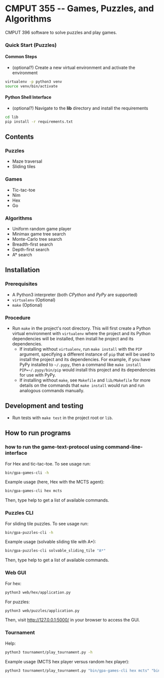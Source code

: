 # CMPUT 355 -- Games, Puzzles, and Algorithms

CMPUT 396 software to solve puzzles and play games.

### Quick Start (Puzzles)

#### Common Steps

* (optional?) Create a new virtual environment and activate the environment
```bash
virtualenv -p python3 venv
source venv/bin/activate
```

#### Python Shell Interface

* (optional?) Navigate to the **lib** directory and install the requirements
```bash
cd lib
pip install -r requirements.txt
```

## Contents

### Puzzles

- Maze traversal
- Sliding tiles

### Games

- Tic-tac-toe
- Nim
- Hex
- Go


### Algorithms

- Uniform random game player
- Minimax game tree search
- Monte-Carlo tree search
- Breadth-first search
- Depth-first search
- A* search


## Installation

### Prerequisites

- A Python3 interpreter (both *CPython* and *PyPy* are supported)
- `virtualenv` (Optional)
- `make` (Optional) 

<!-- TODO - FFI (`libffi-dev`)? -->


### Procedure

- Run `make` in the project's root directory. This will first create a Python virtual environment with `virtualenv` where the project and its Python dependencies will be installed, then install he project and its dependencies.
    - If installing without `virtualenv`, run `make install` with the `PIP` argument, specifying a different instance of `pip` that will be used to install the project and its dependencies. For example, if you have PyPy installed to `~/.pypy`, then a command like `make install PIP=~/.pypy/bin/pip` would install this project and its dependencies for use with PyPy.
    - If installing without `make`, see `Makefile` and `lib/Makefile` for more details on the commands that `make install` would run and run analogous commands manually.

<!-- TODO How does this procedure change for Windows users? -->
<!-- TODO CFFI? -->


## Development and testing

- Run tests with `make test` in the project root or `lib`.


## How to run programs

### how to run the game-text-protocol using command-line-interface

For Hex and tic-tac-toe. To see usage run:

```bash
bin/gpa-games-cli -h
```

Example usage (here, Hex with the MCTS agent):

```bash
bin/gpa-games-cli hex mcts
```

Then, type help to get a list of available commands.

### Puzzles CLI

For sliding tile puzzles. To see usage run:

```bash
bin/gpa-puzzles-cli -h
```

Example usage (solvable sliding tile with A*):

```bash
bin/gpa-puzzles-cli solvable_sliding_tile "A*"
```

Then, type help to get a list of available commands.

### Web GUI

For hex:
```bash
python3 web/hex/application.py
```

For puzzles:
```bash
python3 web/puzzles/application.py
```

Then, visit http://127.0.0.1:5000/ in your browser to access the GUI.

### Tournament

Help:
```bash
python3 tournament/play_tournament.py -h
```

Example usage (MCTS hex player versus random hex player):

```bash
python3 tournament/play_tournament.py "bin/gpa-games-cli hex mcts" "bin/gpa-games-cli hex random"
```
